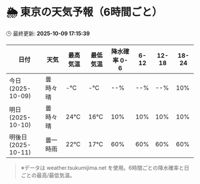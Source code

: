 # 🌦️ 東京の天気予報（6時間ごと）

🕒 最終更新: **2025-10-09 17:15:39**

| 日付 | 天気 | 最高気温 | 最低気温 | 降水確率 0-6 | 6-12 | 12-18 | 18-24 |
|------|------|----------|----------|------------|------|------|------|
| 今日 (2025-10-09) | 曇時々晴 | -℃ | -℃ | --% | --% | --% | 10% |
| 明日 (2025-10-10) | 曇時々晴 | 24℃ | 16℃ | 10% | 10% | 10% | 10% |
| 明後日 (2025-10-11) | 曇一時雨 | 22℃ | 17℃ | 60% | 60% | 60% | 60% |

> ※データは weather.tsukumijima.net を使用。6時間ごとの降水確率と日ごとの最高/最低気温。